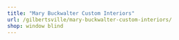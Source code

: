 ```yaml
---
title: "Mary Buckwalter Custom Interiors"
url: /gilbertsville/mary-buckwalter-custom-interiors/
shop: window blind
---
```

